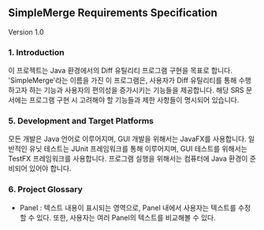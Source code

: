 ## SimpleMerge Requirements Specification
Version 1.0

### 1. Introduction
이 프로젝트는 Java 환경에서의 Diff 유틸리티 프로그램 구현을 목표로 합니다. 'SimpleMerge'라는 이름을 가진 이 프로그램은, 사용자가 Diff 유틸리티를 통해 수행하고자 하는 기능과 사용자의 편의성을 증가시키는 기능들을 제공합니다. 해당 SRS 문서에는 프로그램 구현 시 고려해야 할 기능들과 제한 사항들이 명시되어 있습니다.

### 5. Development and Target Platforms
모든 개발은 Java 언어로 이루어지며, GUI 개발을 위해서는 JavaFX를 사용합니다.
일반적인 유닛 테스트는 JUnit 프레임워크를 통해 이루어지며, GUI 테스트를 위해서는 TestFX 프레임워크를 사용합니다.
프로그램 실행을 위해서는 컴퓨터에 Java 환경이 준비되어 있어야 합니다.

### 6. Project Glossary
- Panel : 텍스트 내용이 표시되는 영역으로, Panel 내에서 사용자는 텍스트를 수정할 수 있다. 또한, 사용자는 여러 Panel의 텍스트를 비교해볼 수 있다.